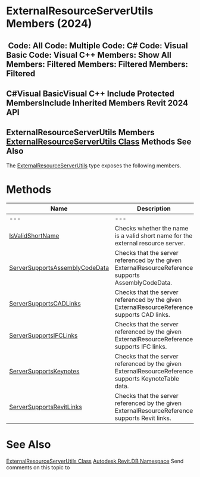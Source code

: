 # ExternalResourceServerUtils Members (2024)

﻿
 Code: All Code: Multiple Code: C# Code: Visual Basic Code: Visual C++  Members: Show All Members: Filtered Members: Filtered Members: Filtered   
---  
C#Visual BasicVisual C++
Include Protected MembersInclude Inherited Members
Revit 2024 API  
---  
ExternalResourceServerUtils Members  
[ExternalResourceServerUtils Class](a3147faa-ddc7-6cc1-8906-260582b6bc4a.md "ExternalResourceServerUtils Class") Methods See Also  
---  
The [ExternalResourceServerUtils](a3147faa-ddc7-6cc1-8906-260582b6bc4a.md "ExternalResourceServerUtils Class") type exposes the following members.
# Methods
| Name | Description |
| --- | --- |
| --- | --- | --- |
| [IsValidShortName](5d7f45ca-6e12-0979-2e6c-e6959e1617de.md "IsValidShortName Method") | Checks whether the name is a valid short name for the external resource server. |
| [ServerSupportsAssemblyCodeData](7db6277b-f48f-a7e9-6bd4-2798999cb9df.md "ServerSupportsAssemblyCodeData Method") | Checks that the server referenced by the given ExternalResourceReference supports AssemblyCodeData. |
| [ServerSupportsCADLinks](66d581a3-9a20-d3ba-47a3-6d17e52fda56.md "ServerSupportsCADLinks Method") | Checks that the server referenced by the given ExternalResourceReference supports CAD links. |
| [ServerSupportsIFCLinks](71ee69fe-7a99-2af7-fb5e-d6e1533ea16e.md "ServerSupportsIFCLinks Method") | Checks that the server referenced by the given ExternalResourceReference supports IFC links. |
| [ServerSupportsKeynotes](ef3003e0-6e4e-5b6f-1b66-0af06f90b89a.md "ServerSupportsKeynotes Method") | Checks that the server referenced by the given ExternalResourceReference supports KeynoteTable data. |
| [ServerSupportsRevitLinks](154a8896-8d7c-ef67-3168-b91af2df0bcc.md "ServerSupportsRevitLinks Method") | Checks that the server referenced by the given ExternalResourceReference supports Revit links. |

# See Also
[ExternalResourceServerUtils Class](a3147faa-ddc7-6cc1-8906-260582b6bc4a.md "ExternalResourceServerUtils Class")
[Autodesk.Revit.DB Namespace](87546ba7-461b-c646-cbb1-2cb8f5bff8b2.md "Autodesk.Revit.DB Namespace")
Send comments on this topic to 